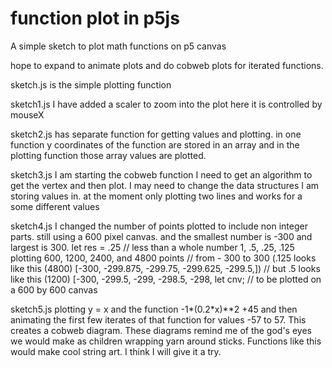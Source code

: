 # function plot in p5js

A simple sketch to plot math functions on p5 canvas

hope to expand to animate plots and do cobweb plots for iterated functions.  

sketch.js is the simple plotting function


sketch1.js I have added a scaler to zoom into the plot here it is controlled by mouseX

sketch2.js  has separate function for getting values and plotting. in one function  y coordinates of the function are stored in an array and in the plotting function those array values are plotted.


sketch3.js I am starting the cobweb function I need to get an algorithm to get the vertex and then plot.  I may need to change the data structures I am storing values in. at the moment only plotting two lines and works for a some different values 

sketch4.js I changed the number of points plotted to include non integer parts. still using a 600 pixel canvas. and the smallest number is -300 and largest is 300.    let res = .25 // less than a whole  number  1, .5, .25, .125 plotting 600, 1200, 2400, and 4800 points 
// from - 300 to 300  (.125 looks like this (4800) [-300, -299.875, -299.75, -299.625, -299.5,])
// but .5 looks like this (1200) [-300, -299.5, -299, -298.5, -298, 
let cnv;
// to be plotted on a 600 by 600 canvas


sketch5.js plotting y = x and the function -1*(0.2*x)**2 +45 and then animating the first few iterates of that function for values -57 to 57.  This creates a cobweb diagram. These diagrams remind me of the god's eyes we would make as children wrapping yarn around sticks. Functions like this would make cool string art. I think I will give it a try.